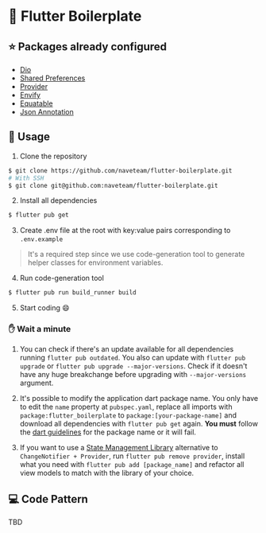 # :rocket: Flutter Boilerplate

## :star: Packages already configured

- [Dio](https://pub.dev/packages/dio)
- [Shared Preferences](https://pub.dev/packages/shared_preferences)
- [Provider](https://pub.dev/packages/provider)
- [Envify](https://pub.dev/packages/envify)
- [Equatable](https://pub.dev/packages/equatable)
- [Json Annotation](https://pub.dev/packages/json_annotation)

## :wrench: Usage

1. Clone the repository

```sh
$ git clone https://github.com/naveteam/flutter-boilerplate.git
# With SSH
$ git clone git@github.com:naveteam/flutter-boilerplate.git
```

2. Install all dependencies

```sh
$ flutter pub get
```

3. Create .env file at the root with key:value pairs corresponding to `.env.example`

> It's a required step since we use code-generation tool to generate helper classes for environment variables.

4. Run code-generation tool

```sh
$ flutter pub run build_runner build
```

5. Start coding :smile:

### :raised_hand: Wait a minute

1. You can check if there's an update available for all dependencies running `flutter pub outdated`. You also can update with `flutter pub upgrade` or `flutter pub upgrade --major-versions`. Check if it doesn't have any huge breakchange before upgrading with `--major-versions` argument.

2. It's possible to modify the application dart package name. You only have to edit the `name` property at `pubspec.yaml`, replace all imports with `package:flutter_boilerplate` to `package:[your-package-name]` and download all dependencies with `flutter pub get` again. **You must** follow the [dart guidelines](https://dart.dev/tools/pub/pubspec#name) for the package name or it will fail.
3. If you want to use a [State Management Library](https://flutter.dev/docs/development/data-and-backend/state-mgmt/options) alternative to `ChangeNotifier + Provider`, run `flutter pub remove provider`, install what you need with `flutter pub add [package_name]` and refactor all view models to match with the library of your choice.

## :computer: Code Pattern

TBD
